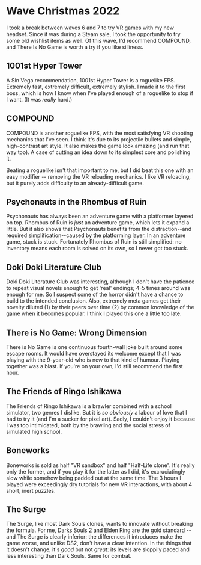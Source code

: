 # Wave Christmas 2022
I took a break between waves 6 and 7 to try VR games with my new headset. Since it was during a Steam sale, I took the opportunity to try some old wishlist items as well. Of this wave, I'd recommend COMPOUND, and There Is No Game is worth a try if you like silliness.

## 1001st Hyper Tower
A Sin Vega recommendation, 1001st Hyper Tower is a roguelike FPS. Extremely fast, extremely difficult, extremely stylish. I made it to the first boss, which is how I know when I've played enough of a roguelike to stop if I want. (It was *really* hard.)

## COMPOUND
COMPOUND is another roguelike FPS, with the most satisfying VR shooting mechanics that I've seen. I think it's due to its projectile bullets and simple, high-contrast art style. It also makes the game look amazing (and run that way too). A case of cutting an idea down to its simplest core and polishing it.

Beating a roguelike isn't that important to me, but I did beat this one with an easy modifier -- removing the VR reloading mechanics. I like VR reloading, but it purely adds difficulty to an already-difficult game.

## Psychonauts in the Rhombus of Ruin
Psychonauts has always been an adventure game with a platformer layered on top. Rhombus of Ruin is *just* an adventure game, which lets it expand a little. But it also shows that Psychonauts benefits from the distraction--and required simplification--caused by the platforming layer. In an adventure game, stuck is stuck. Fortunately Rhombus of Ruin is still simplified: no inventory means each room is solved on its own, so I never got too stuck.

## Doki Doki Literature Club
Doki Doki Literature Club was interesting, although I don't have the patience to repeat visual novels enough to get 'real' endings; 4-5 times around was enough for me. So I suspect some of the horror didn't have a chance to build to the intended conclusion. Also, extremely meta games get their novelty diluted (1) by their peers over time (2) by common knowledge of the game when it becomes popular. I think I played this one a little too late.

## There is No Game: Wrong Dimension
There is No Game is one continuous fourth-wall joke built around some escape rooms. It would have overstayed its welcome except that I was playing with the 9-year-old who is new to that kind of humour. Playing together was a blast. If you're on your own, I'd still recommend the first hour.

## The Friends of Ringo Ishikawa
The Friends of Ringo Ishikawa is a brawler combined with a school simulator, two genres I dislike. But it is *so obviously* a labour of love that I had to try it (and I'm a sucker for pixel art). Sadly, I couldn't enjoy it because I was too intimidated, both by the brawling and the social stress of simulated high school.

## Boneworks
Boneworks is sold as half "VR sandbox" and half "Half-Life clone". It's really only the former, and if you play it for the latter as I did, it's excruciatingly slow while somehow being padded out at the same time. The 3 hours I played were exceedingly dry tutorials for new VR interactions, with about 4 short, inert puzzles.

## The Surge
The Surge, like most Dark Souls clones, wants to innovate without breaking the formula. For me, Darks Souls 2 and Elden Ring are the gold standard -- and The Surge is clearly inferior: the differences it introduces make the game worse, and unlike DS2, don't have a clear intention. In the things that it doesn't change, it's *good* but not *great*: its levels are sloppily paced and less interesting than Dark Souls. Same for combat.
